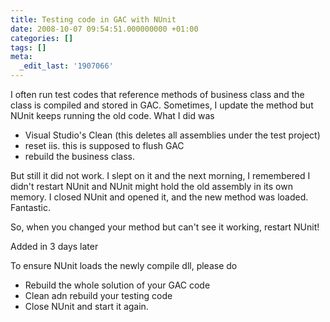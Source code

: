 ```yaml
---
title: Testing code in GAC with NUnit
date: 2008-10-07 09:54:51.000000000 +01:00
categories: []
tags: []
meta:
  _edit_last: '1907066'
---
```

<p>I often run test codes that reference methods of business class and the class is compiled and stored in GAC. Sometimes, I update the method but NUnit keeps running the old code. What I did was</p>
<ul>
<li>Visual Studio's Clean (this deletes all assemblies under the test project)</li>
<li>reset iis. this is supposed to flush GAC</li>
<li>rebuild the business class.</li>
</ul>
<p>But still it did not work. I slept on it and the next morning, I remembered I didn't restart NUnit and NUnit might hold the old assembly in its own memory. I closed NUnit and opened it, and the new method was loaded. Fantastic.</p>
<p>So, when you changed your method but can't see it working, restart NUnit!</p>
<p>Added in 3 days later</p>
<p>To ensure NUnit loads the newly compile dll, please do</p>
<ul>
<li>Rebuild the whole solution of your GAC code</li>
<li>Clean adn rebuild your testing code</li>
<li>Close NUnit and start it again.</li>
</ul>
